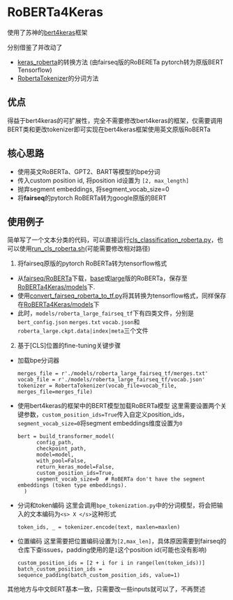 # RoBERTa4Keras
使用了苏神的[bert4keras](https://github.com/bojone/bert4keras)框架

分别借鉴了并改动了
- [keras_roberta](https://github.com/midori1/keras_roberta)的转换方法 (由fairseq版的RoBERETa pytorch转为原版BERT Tensorflow)
- [RobertaTokenizer](https://github.com/clearwho/RobertaTokenizer)的分词方法

## 优点
得益于bert4keras的可扩展性，完全不需要修改bert4keras的框架，仅需要调用BERT类和更改tokenizer即可实现在bert4keras框架使用英文原版RoBERTa


## 核心思路
- 使用英文RoBERTa、GPT2、BART等模型的bpe分词
- 传入custom position id, 将position id设置为 `[2, max_length]`
- 抛弃segment embeddings, 将segment_vocab_size=0
- 将**fairseq**的pytorch RoBERTa转为google原版的BERT

## 使用例子
简单写了一个文本分类的代码，可以直接运行[cls_classification_roberta.py](https://github.com/sunyilgdx/RoBERTa4Keras/blob/main/cls_classification_roberta.py)，也可以使用[run_cls_roberta.sh](https://github.com/sunyilgdx/RoBERTa4Keras/blob/main/run_cls_roberta.sh)(可能需要修改相对路径)

1. 将fairseq原版的pytorch RoBERTa转为tensorflow格式
  - 从[fairseq/RoBERTa](https://github.com/pytorch/fairseq/blob/main/examples/roberta/README.md)下载，[base](https://dl.fbaipublicfiles.com/fairseq/models/roberta.base.tar.gz)或[large](https://dl.fbaipublicfiles.com/fairseq/models/roberta.large.tar.gz)版的RoBERTa，保存至[RoBERTa4Keras/models](https://github.com/sunyilgdx/RoBERTa4Keras/tree/main/models)下.
  - 使用[convert_fairseq_roberta_to_tf.py](https://github.com/sunyilgdx/RoBERTa4Keras/blob/main/convert_fairseq_roberta_to_tf.py)将其转换为tensorflow格式，同样保存在[RoBERTa4Keras/models]()下
  - 此时，`models/roberta_large_fairseq_tf`下有四类文件，分别是`bert_config.json` `merges.txt` `vocab.json`和`roberta_large.ckpt.data|index|meta`三个文件
2. 基于[CLS]位置的fine-tuning关键步骤
  - 加载bpe分词器
  
    ```
    merges_file = r'./models/roberta_large_fairseq_tf/merges.txt'
    vocab_file = r'./models/roberta_large_fairseq_tf/vocab.json'
    tokenizer = RobertaTokenizer(vocab_file=vocab_file, merges_file=merges_file)
    ```
  - 使用bert4keras的框架中的BERT模型加载RoBERTa模型
  这里需要设置两个关键参数，`custom_position_ids=True`传入自定义position_ids， `segment_vocab_size=0`将segment embeddings维度设置为`0`
 
    ```
    bert = build_transformer_model(
          config_path,
          checkpoint_path,
          model=model,
          with_pool=False,
          return_keras_model=False,
          custom_position_ids=True,
          segment_vocab_size=0  # RoBERTa don't have the segment embeddings (token type embeddings).
      )
    ```
  - 分词和token编码
    这里会调用`bpe_tokenization.py`中的分词模型，将会把输入的文本编码为`<s> X </s>`这种形式
    
    ```
    token_ids, _ = tokenizer.encode(text, maxlen=maxlen)
    ```
  - 位置编码
    这里需要把位置编码设置为`[2,max_len]`，具体原因需要到fairseq的仓库下查issues，padding使用的是`1`这个position id(可能也没有影响)
    
    ```
    custom_position_ids = [2 + i for i in range(len(token_ids))]
    batch_custom_position_ids = sequence_padding(batch_custom_position_ids, value=1)
    ```
  其他地方与中文BERT基本一致，只需要改一些inputs就可以了，不再赘述
